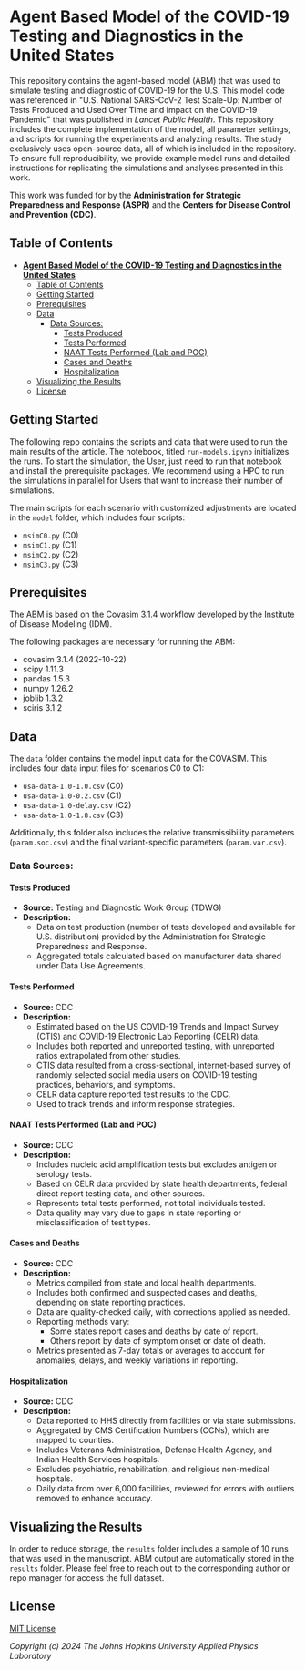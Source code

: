 # **Agent Based Model of the COVID-19 Testing and Diagnostics in the United States**

This repository contains the agent-based model (ABM) that was used to simulate testing and diagnostic of COVID-19 for the U.S. This model code was referenced in "U.S. National SARS-CoV-2 Test Scale-Up: Number of Tests Produced and Used Over Time and Impact on the COVID-19 Pandemic" that was published in *Lancet Public Health*. This repository includes the complete implementation of the model, all parameter settings, and scripts for running the experiments and analyzing results. The study exclusively uses open-source data, all of which is included in the repository. To ensure full reproducibility, we provide example model runs and detailed instructions for replicating the simulations and analyses presented in this work.

This work was funded for by the **Administration for Strategic Preparedness and Response (ASPR)** and the **Centers for Disease Control and Prevention (CDC)**. 

## Table of Contents
- [**Agent Based Model of the COVID-19 Testing and Diagnostics in the United States**](#agent-based-model-of-the-covid-19-testing-and-diagnostics-in-the-united-states)
  - [Table of Contents](#table-of-contents)
  - [Getting Started](#getting-started)
  - [Prerequisites](#prerequisites)
  - [Data](#data)
    - [Data Sources:](#data-sources)
      - [Tests Produced](#tests-produced)
      - [Tests Performed](#tests-performed)
      - [NAAT Tests Performed (Lab and POC)](#naat-tests-performed-lab-and-poc)
      - [Cases and Deaths](#cases-and-deaths)
      - [Hospitalization](#hospitalization)
  - [Visualizing the Results](#visualizing-the-results)
  - [License](#license)

## Getting Started
The following repo contains the scripts and data that were used to run the main results of the article. The notebook, titled `run-models.ipynb` initializes the runs. To start the simulation, the User, just need to run that notebook and install the prerequisite packages. We recommend using a HPC to run the simulations in parallel for Users that want to increase their number of simulations. 

The main scripts for each scenario with customized adjustments are located in the `model` folder, which includes four scripts:

- `msimC0.py` (C0)
- `msimC1.py` (C1)
- `msimC2.py` (C2)
- `msimC3.py` (C3)

## Prerequisites
The ABM is based on the Covasim 3.1.4 workflow developed by the Institute of Disease Modeling (IDM). 

The following packages are necessary for running the ABM:

- covasim 3.1.4 (2022-10-22)
- scipy 1.11.3
- pandas 1.5.3
- numpy 1.26.2
- joblib 1.3.2
- sciris 3.1.2

## Data 
The `data` folder contains the model input data for the COVASIM. This includes four data input files for scenarios C0 to C1:
- `usa-data-1.0-1.0.csv` (C0)
- `usa-data-1.0-0.2.csv` (C1)
- `usa-data-1.0-delay.csv` (C2)
- `usa-data-1.0-1.8.csv` (C3)

Additionally, this folder also includes the relative transmissibility parameters (`param.soc.csv`) and the final variant-specific parameters (`param.var.csv`).  

### Data Sources:

#### Tests Produced
- **Source:** Testing and Diagnostic Work Group (TDWG)
- **Description:** 
  - Data on test production (number of tests developed and available for U.S. distribution) provided by the Administration for Strategic Preparedness and Response.
  - Aggregated totals calculated based on manufacturer data shared under Data Use Agreements.

#### Tests Performed
- **Source:** CDC
- **Description:** 
  - Estimated based on the US COVID-19 Trends and Impact Survey (CTIS) and COVID-19 Electronic Lab Reporting (CELR) data.
  - Includes both reported and unreported testing, with unreported ratios extrapolated from other studies.
  - CTIS data resulted from a cross-sectional, internet-based survey of randomly selected social media users on COVID-19 testing practices, behaviors, and symptoms.
  - CELR data capture reported test results to the CDC.
  - Used to track trends and inform response strategies.

#### NAAT Tests Performed (Lab and POC)
- **Source:** CDC
- **Description:** 
  - Includes nucleic acid amplification tests but excludes antigen or serology tests.
  - Based on CELR data provided by state health departments, federal direct report testing data, and other sources.
  - Represents total tests performed, not total individuals tested.
  - Data quality may vary due to gaps in state reporting or misclassification of test types.

#### Cases and Deaths
- **Source:** CDC
- **Description:** 
  - Metrics compiled from state and local health departments.
  - Includes both confirmed and suspected cases and deaths, depending on state reporting practices.
  - Data are quality-checked daily, with corrections applied as needed.
  - Reporting methods vary:
    - Some states report cases and deaths by date of report.
    - Others report by date of symptom onset or date of death.
  - Metrics presented as 7-day totals or averages to account for anomalies, delays, and weekly variations in reporting.

#### Hospitalization
- **Source:** CDC
- **Description:** 
  - Data reported to HHS directly from facilities or via state submissions.
  - Aggregated by CMS Certification Numbers (CCNs), which are mapped to counties.
  - Includes Veterans Administration, Defense Health Agency, and Indian Health Services hospitals.
  - Excludes psychiatric, rehabilitation, and religious non-medical hospitals.
  - Daily data from over 6,000 facilities, reviewed for errors with outliers removed to enhance accuracy.

## Visualizing the Results
In order to reduce storage, the `results` folder includes a sample of 10 runs that was used in the manuscript. ABM output are automatically stored in the `results` folder.  Please feel free to reach out to the corresponding author or repo manager for access the full dataset.  

## License
[MIT License](doc:LICENSE.md)

*Copyright (c) 2024 The Johns Hopkins University Applied Physics Laboratory*
